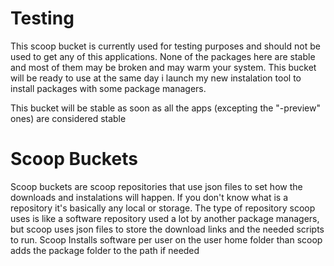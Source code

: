 # Testing

This scoop bucket is currently used for testing purposes and should not be used to get any of this applications.
None of the packages here are stable and most of them may be broken and may warm your system.
This bucket will be ready to use at the same day i launch my new instalation tool to install packages with some package managers.

This bucket will be stable as soon as all the apps (excepting the "-preview" ones) are considered stable

# Scoop Buckets

Scoop buckets are scoop repositories that use json files to set how the downloads and instalations will happen.
If you don't know what is a repository it's basically any local or storage. The type of repository scoop uses is like a software repository used a lot by another package managers, but scoop uses json files to store the download links and the needed scripts to run. Scoop Installs software per user on the user home folder than scoop adds the package folder to the path if needed

